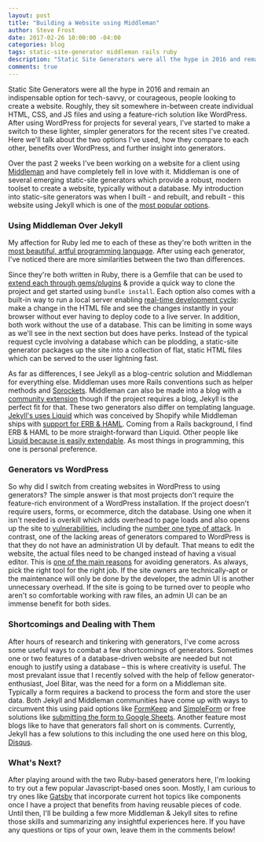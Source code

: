 ```yaml
---
layout: post
title: "Building a Website using Middleman"
author: Steve Frost
date: 2017-02-26 10:00:00 -04:00
categories: blog
tags: static-site-generator middleman rails ruby
description: "Static Site Generators were all the hype in 2016 and remain an indispensable option for tech-savvy, or courageous, people looking to create a website."
comments: true
---
```


Static Site Generators were all the hype in 2016 and remain an indispensable option for tech-savvy, or courageous, people looking to create a website. Roughly, they sit somewhere in-between create individual HTML, CSS, and JS files and using a feature-rich solution like WordPress. After using WordPress for projects for several years, I've started to make a switch to these lighter, simpler generators for the recent sites I've created. Here we'll talk about the two options I've used, how they compare to each other, benefits over WordPress, and further insight into generators.

Over the past 2 weeks I've been working on a website for a client using [Middleman](https://middlemanapp.com/) and have completely fell in love with it. Middleman is one of several emerging static-site generators which provide a robust, modern toolset to create a website, typically without a database. My introduction into static-site generators was when I built - and rebuilt, and rebuilt - this website using Jekyll which is one of the [most popular options](https://www.staticgen.com/).

### Using Middleman Over Jekyll

My affection for Ruby led me to each of these as they're both written in the [most beautiful, artful programming language](https://www.ruby-lang.org/en/about/). After using each generator, I've noticed there are more similarities between the two than differences. 

Since they're both written in Ruby, there is a Gemfile that can be used to [extend each through gems/plugins](https://jekyllrb.com/docs/plugins/) & provide a quick way to clone the project and get started using `bundle install`. Each option also comes with a built-in way to run a local server enabling [real-time development cycle](https://middlemanapp.com/basics/development-cycle): make a change in the HTML file and see the changes instantly in your browser without ever having to deploy code to a live server. In addition, both work without the use of a database. This can be limiting in some ways as we'll see in the next section but does have perks. Instead of the typical request cycle involving a database which can be plodding, a static-site generator packages up the site into a collection of flat, static HTML files which can be served to the user lightning fast. 

As far as differences, I see Jekyll as a blog-centric solution and Middleman for everything else. Middleman uses more Rails conventions such as helper methods and [Sprockets](http://www.rubyinside.com/sprockets-a-ruby-powered-javascript-dependency-library-from-37signals-1520.html). Middleman can also be made into a blog with a [community extension](https://directory.middlemanapp.com/#/extensions/all) though if the project requires a blog, Jekyll is the perfect fit for that. These two generators also differ on templating language. [Jekyll's uses Liquid](https://jekyllrb.com/docs/templates/) which was conceived by Shopify while Middleman ships with [support for ERB & HAML](https://middlemanapp.com/basics/templating-language/). Coming from a Rails background, I find ERB & HAML to be more straight-forward than Liquid. Other people like [Liquid because is easily extendable](https://www.sitepoint.com/ditching-erb-a-guide-to-using-liquid/). As most things in programming, this one is personal preference.

### Generators vs WordPress

So why did I switch from creating websites in WordPress to using generators? The simple answer is that most projects don't require the feature-rich environment of a WordPress installation. If the project doesn't require users, forms, or ecommerce, ditch the database. Using one when it isn't needed is overkill which adds overhead to page loads and also opens up the site to [vulnerabilities](http://www.zdnet.com/article/the-top-ten-most-common-database-security-vulnerabilities/), including the [number one type of attack](https://en.wikipedia.org/wiki/SQL_injection). In contrast, one of the lacking areas of generators compared to WordPress is that they do not have an administration UI by default. That means to edit the website, the actual files need to be changed instead of having a visual editor. This is [one of the main reasons](https://www.sitepoint.com/7-reasons-not-use-static-site-generator/) for avoiding generators. As always, pick the right tool for the right job. If the site owners are technically-apt or the maintenance will only be done by the developer, the admin UI is another unnecessary overhead. If the site is going to be turned over to people who aren't so comfortable working with raw files, an admin UI can be an immense benefit for both sides.

### Shortcomings and Dealing with Them

After hours of research and tinkering with generators, I've come across some useful ways to combat a few shortcomings of generators. Sometimes one or two features of a database-driven website are needed but not enough to justify using a database – this is where creativity is useful. The most prevalant issue that I recently solved with the help of fellow generator-enthusiast, Joel Bitar, was the need for a form on a Middleman site. Typically a form requires a backend to process the form and store the user data. Both Jekyll and Middleman communities have come up with ways to circumvent this using paid options like [FormKeep](https://formkeep.com/guides/contact-form-middleman) and [SimpleForm](https://getsimpleform.com/) or free solutions like [submitting the form to Google Sheets](http://railsrescue.com/blog/2015-05-28-step-by-step-setup-to-send-form-data-to-google-sheets/). Another feature most blogs like to have that generators fall short on is comments. Currently, Jekyll has a few solutions to this including the one used here on this blog, [Disqus](http://www.perfectlyrandom.org/2014/06/29/adding-disqus-to-your-jekyll-powered-github-pages/). 

### What's Next?

After playing around with the two Ruby-based generators here, I'm looking to try out a few popular Javascript-based ones soon. Mostly, I am curious to try ones like [Gatsby](https://github.com/gatsbyjs/gatsby) that incorporate current hot topics like components once I have a project that benefits from having reusable pieces of code. Until then, I'll be building a few more Middleman & Jekyll sites to refine those skills and summarizing any insightful experiences here. If you have any questions or tips of your own, leave them in the comments below!
